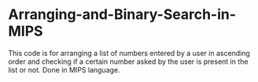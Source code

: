 # Arranging-and-Binary-Search-in-MIPS

This code is for arranging a list of numbers entered by a user in ascending order and checking if a certain number asked by the user is present in the list or not. Done in MIPS language. 